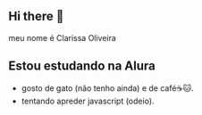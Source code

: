 ## Hi there 👋
meu nome é Clarissa Oliveira
## Estou estudando na Alura
- gosto de gato (não tenho ainda) e de café☕🐱.
- tentando apreder javascript (odeio).

<!--
**clarita12348/clarita12348** is a ✨ _special_ ✨ repository because its `README.md` (this file) appears on your GitHub profile.

Here are some ideas to get you started:

- 🔭 I’m currently working on ...
- 🌱 I’m currently learning ... Estou estudando na Alura
- 👯 I’m looking to collaborate on ...
- 🤔 I’m looking for help with ...
- 💬 Ask me about ...
- 📫 How to reach me: ...
- 😄 Pronouns: ...
- ⚡ Fun fact: ...
-->
